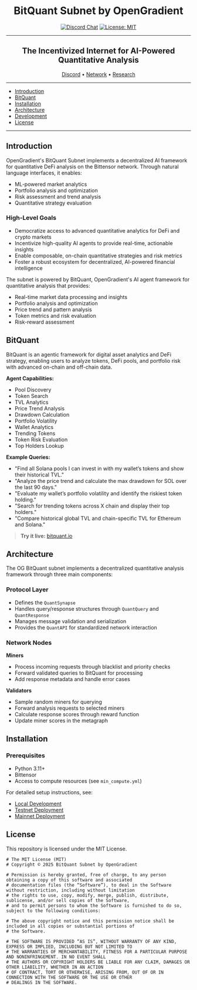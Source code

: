 <div align="center">

# **BitQuant Subnet by OpenGradient** <!-- omit in toc -->
[![Discord Chat](https://img.shields.io/discord/308323056592486420.svg)](https://discord.gg/bittensor)
[![License: MIT](https://img.shields.io/badge/License-MIT-yellow.svg)](https://opensource.org/licenses/MIT) 

---

## The Incentivized Internet for AI-Powered Quantitative Analysis <!-- omit in toc -->

[Discord](https://discord.gg/bittensor) • [Network](https://taostats.io/) • [Research](https://bittensor.com/whitepaper)
</div>

---
- [Introduction](#introduction)
- [BitQuant](#bitquant)
- [Installation](#installation)
- [Architecture](#architecture)
- [Development](#development)
- [License](#license)
---
## Introduction

OpenGradient's BitQuant Subnet implements a decentralized AI framework for quantitative DeFi analysis on the Bittensor network. Through natural language interfaces, it enables:
- ML-powered market analytics
- Portfolio analysis and optimization
- Risk assessment and trend analysis
- Quantitative strategy evaluation

### High-Level Goals
- Democratize access to advanced quantitative analytics for DeFi and crypto markets
- Incentivize high-quality AI agents to provide real-time, actionable insights
- Enable composable, on-chain quantitative strategies and risk metrics
- Foster a robust ecosystem for decentralized, AI-powered financial intelligence

The subnet is powered by BitQuant, OpenGradient's AI agent framework for quantitative analysis that provides:
- Real-time market data processing and insights
- Portfolio analysis and optimization
- Price trend and pattern analysis
- Token metrics and risk evaluation
- Risk-reward assessment

## BitQuant
BitQuant is an agentic framework for digital asset analytics and DeFi strategy, enabling users to analyze tokens, DeFi pools, and portfolio risk with advanced on-chain and off-chain data.

**Agent Capabilities:**
- Pool Discovery
- Token Search
- TVL Analytics
- Price Trend Analysis
- Drawdown Calculation
- Portfolio Volatility
- Wallet Analytics
- Trending Tokens
- Token Risk Evaluation
- Top Holders Lookup

**Example Queries:**
- "Find all Solana pools I can invest in with my wallet’s tokens and show their historical TVL."
- "Analyze the price trend and calculate the max drawdown for SOL over the last 90 days."
- "Evaluate my wallet’s portfolio volatility and identify the riskiest token holding."
- "Search for trending tokens across X chain and display their top holders."
- "Compare historical global TVL and chain-specific TVL for Ethereum and Solana."

> **Try it live:** [bitquant.io](https://bitquant.io)

## Architecture

The OG BitQuant subnet implements a decentralized quantitative analysis framework through three main components:

### Protocol Layer
- Defines the `QuantSynapse` 
- Handles query/response structures through `QuantQuery` and `QuantResponse`
- Manages message validation and serialization
- Provides the `QuantAPI` for standardized network interaction

### Network Nodes

**Miners**
- Process incoming requests through blacklist and priority checks
- Forward validated queries to BitQuant for processing
- Add response metadata and handle error cases

**Validators**
- Sample random miners for querying
- Forward analysis requests to selected miners
- Calculate response scores through reward function
- Update miner scores in the metagraph

## Installation

### Prerequisites
- Python 3.11+
- Bittensor
- Access to compute resources (see `min_compute.yml`)

For detailed setup instructions, see:
- [Local Development](./docs/running_on_staging.md)
- [Testnet Deployment](./docs/running_on_testnet.md)
- [Mainnet Deployment](./docs/running_on_mainnet.md)

## License
This repository is licensed under the MIT License.
```text
# The MIT License (MIT)
# Copyright © 2025 BitQuant Subnet by OpenGradient

# Permission is hereby granted, free of charge, to any person obtaining a copy of this software and associated
# documentation files (the “Software”), to deal in the Software without restriction, including without limitation
# the rights to use, copy, modify, merge, publish, distribute, sublicense, and/or sell copies of the Software,
# and to permit persons to whom the Software is furnished to do so, subject to the following conditions:

# The above copyright notice and this permission notice shall be included in all copies or substantial portions of
# the Software.

# THE SOFTWARE IS PROVIDED “AS IS”, WITHOUT WARRANTY OF ANY KIND, EXPRESS OR IMPLIED, INCLUDING BUT NOT LIMITED TO
# THE WARRANTIES OF MERCHANTABILITY, FITNESS FOR A PARTICULAR PURPOSE AND NONINFRINGEMENT. IN NO EVENT SHALL
# THE AUTHORS OR COPYRIGHT HOLDERS BE LIABLE FOR ANY CLAIM, DAMAGES OR OTHER LIABILITY, WHETHER IN AN ACTION
# OF CONTRACT, TORT OR OTHERWISE, ARISING FROM, OUT OF OR IN CONNECTION WITH THE SOFTWARE OR THE USE OR OTHER
# DEALINGS IN THE SOFTWARE.
```
